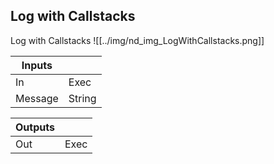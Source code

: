 ## Log with Callstacks
Log with Callstacks
![[../img/nd_img_LogWithCallstacks.png]]

|Inputs||
|--|--|
| In | Exec |
| Message | String |

|Outputs||
|--|--|
| Out | Exec |
